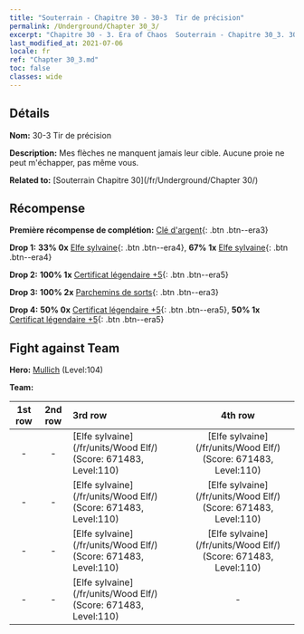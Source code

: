 ```yaml
---
title: "Souterrain - Chapitre 30 - 30-3  Tir de précision"
permalink: /Underground/Chapter 30_3/
excerpt: "Chapitre 30 - 3. Era of Chaos  Souterrain - Chapitre 30_3. 30-3  Tir de précision"
last_modified_at: 2021-07-06
locale: fr
ref: "Chapter 30_3.md"
toc: false
classes: wide
---
```


## Détails

 **Nom:** 30-3  Tir de précision

 **Description:**       Mes flèches ne manquent jamais leur cible. Aucune proie ne peut m'échapper, pas même vous.

 **Related to:** [Souterrain Chapitre 30](/fr/Underground/Chapter 30/)

## Récompense

 **Première récompense de complétion:** [Clé d'argent](/ItemsFR/con_693/){: .btn .btn--era3}

 **Drop 1:** **33% 0x** [Elfe sylvaine](/ItemsFR/unt_201/){: .btn .btn--era4}, **67% 1x** [Elfe sylvaine](/ItemsFR/unt_201/){: .btn .btn--era4}

 **Drop 2:** **100% 1x** [Certificat légendaire +5](/ItemsFR/mat_102/){: .btn .btn--era5}

 **Drop 3:** **100% 2x** [Parchemins de sorts](/ItemsFR/con_694/){: .btn .btn--era3}

 **Drop 4:** **50% 0x** [Certificat légendaire +5](/ItemsFR/mat_102/){: .btn .btn--era5}, **50% 1x** [Certificat légendaire +5](/ItemsFR/mat_102/){: .btn .btn--era5}


## Fight against Team
 **Hero:** [Mullich](/fr/heroes/Mullich/) (Level:104)

 **Team:**


  | 1st row | 2nd row | 3rd row | 4th row |
  |:----:|:----:|:----|:----:|
  | - | - | [Elfe sylvaine](/fr/units/Wood Elf/) (Score: 671483, Level:110)  | [Elfe sylvaine](/fr/units/Wood Elf/) (Score: 671483, Level:110)  |
  | - | - | [Elfe sylvaine](/fr/units/Wood Elf/) (Score: 671483, Level:110)  | [Elfe sylvaine](/fr/units/Wood Elf/) (Score: 671483, Level:110)  |
  | - | - | [Elfe sylvaine](/fr/units/Wood Elf/) (Score: 671483, Level:110)  | [Elfe sylvaine](/fr/units/Wood Elf/) (Score: 671483, Level:110)  |
  | - | - | [Elfe sylvaine](/fr/units/Wood Elf/) (Score: 671483, Level:110)  | - |


